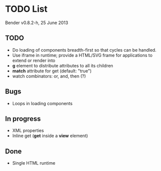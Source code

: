 # TODO List

Bender v0.8.2-h, 25 June 2013

## TODO

* Do loading of components breadth-first so that cycles can be handled.
* Use iframe in runtime; provide a HTML/SVG frame for applications to extend or
  render into
* **g** element to distribute attributes to all its children
* **match** attribute for get (default: "true")
* watch combinators: or, and, then (?)

## Bugs

* Loops in loading components

## In progress

* XML properties
* Inline get (**get** inside a **view** element)

## Done

* Single HTML runtime

